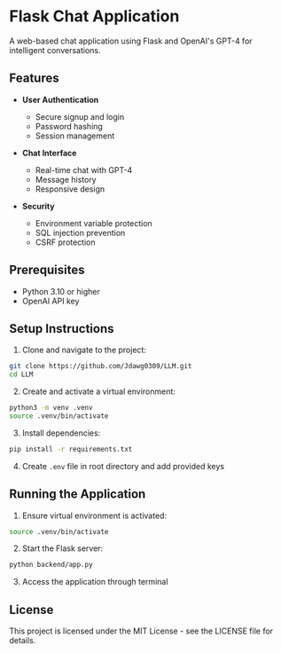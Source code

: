 # Flask Chat Application

A web-based chat application using Flask and OpenAI's GPT-4 for intelligent conversations.

## Features

- **User Authentication**
  - Secure signup and login
  - Password hashing
  - Session management

- **Chat Interface**
  - Real-time chat with GPT-4
  - Message history
  - Responsive design

- **Security**
  - Environment variable protection
  - SQL injection prevention
  - CSRF protection

## Prerequisites

- Python 3.10 or higher
- OpenAI API key

## Setup Instructions

1. Clone and navigate to the project:
```sh
git clone https://github.com/Jdawg0309/LLM.git
cd LLM
```

2. Create and activate a virtual environment:
```sh
python3 -m venv .venv
source .venv/bin/activate
```

3. Install dependencies:
```sh
pip install -r requirements.txt
```

4. Create `.env` file in root directory and add provided keys

## Running the Application

1. Ensure virtual environment is activated:
```sh
source .venv/bin/activate
```

2. Start the Flask server:
```sh
python backend/app.py
```

3. Access the application through terminal

## License

This project is licensed under the MIT License - see the LICENSE file for details.
